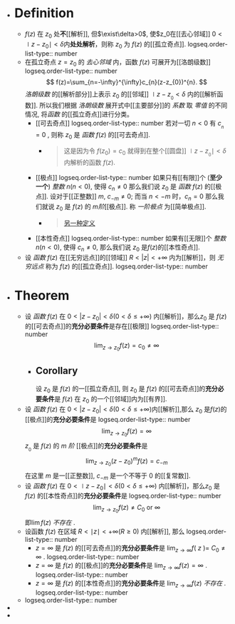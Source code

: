 - # Definition
	- $f(z)$ 在 $z_0$ 处**不**[[解析]], 但$\exist\delta>0$, 使$z_0在[[去心邻域]] $0<\mid z-z_0\mid<\delta$内**处处解析**，则称 $z_{0}$ 为 $f(z)$ 的[[孤立奇点]].
	  logseq.order-list-type:: number
	- 在孤立奇点 $z=z_{0}$ 的 *去心邻域* 内，函数 $f(z)$ 可展开为[[洛朗级数]]
	  logseq.order-list-type:: number
	  $$
	  f(z)=\sum_{n=-\infty}^{\infty}c_{n}(z-z_{0})^{n}.
	  $$
	  *洛朗级数* 的[[解析部分]]上表示 $z_{0}$ 的[[邻域]] $\mid z-z_{_0} <\delta$ 内的[[解析函数]].
	  所以我们根据 *洛朗级数* 展开式中[[主要部分]]的 *系数* 取 *零值* 的不同情况, 将*函数* 的[[孤立奇点]]进行分类。
		- [[可去奇点]]
		  logseq.order-list-type:: number
		  若对一切 $n<0$ 有 $c_{_n}=0\:,$ 则称 $z_{0}$ 是 *函数* $f(z)$ 的[[可去奇点]].
			- >这是因为令 $f(z_{0})=c_{0}$ 就得到在整个[[圆盘]] $\mid z-z_{_0}\mid<\delta$ 内解析的函数 $f(z)$.
		- [[极点]]
		  logseq.order-list-type:: number
		  如果只有[[有限]]个 (**至少一个**) *整数* $n(n<0)$, 使得 $c_n\neq0$ 那么我们说 $z_{0}$ 是 *函数* $f(z)$ 的[[极点]]. 设对于[[正整数]] $m$, $c_{-m}\neq0$; 而当 $n<-m$ 时，$c_{n}=0$ 那么我们就说 $z_0$ 是 $f(z)$ 的 $m$*阶*[[极点]]. 称 *一阶极点* 为[[简单极点]].
			- > [另一种定义](https://www.bilibili.com/video/BV1w54y1m7Wb?t=441.5&p=97)
		- [[本性奇点]]
		  logseq.order-list-type:: number
		  如果有[[无限]]个 *整数* $n(n<0)$, 使得 $c_n\neq 0$, 那么我们说 $z_{0}$ 是$f(z)$的[[本性奇点]].
	- 设 *函数* $f(z)$ 在[[无穷远点]]的[[领域]] $R<|z|<+\infty$ 内为[[解析]]，则 *无穷远点* 称为 $f(z)$ 的[[孤立奇点]].
	  logseq.order-list-type:: number
- # Theorem
	- 设 *函数* $f(z)$ 在 $0<|z-z_{0}|<\delta(0<\delta\leq+\infty)$ 内[[解析]]，那么$z_0$ 是 $f(z)$ 的[[可去奇点]]的**充分必要条件**是存在[[极限]] 
	  logseq.order-list-type:: number
	  $$\lim_{z\to z_0}f(z)=c_0\neq\infty$$
		- ## Corollary
		  设 $z_{0}$ 是 $f(z)$ 的一[[孤立奇点]], 则 $z_{0}$ 是 $f(z)$ 的[[可去奇点]]的**充分必要条件**是 $f(z)$ 在 $z_0$ 的一个[[邻域]]内为[[有界]].
	- 设 *函数* $f(z)$ 在 $0<\left|z-z_{0}\right|<\delta\left(0<\delta\leq+\infty\right)$内[[解析]],那么 $z_{0}$ 是$f(z)$的[[极点]]的**充分必要条件**是 
	  logseq.order-list-type:: number
	  $$\lim_{z\to z_0}f(z)=\infty$$ 
	  $z_{_0}$ 是 $f(z)$ 的 $m$ *阶* [[极点]]的**充分必要条件**是 
	  $$\lim_{z\to z_{0}}\left(z-z_{0}\right)^{m}f(z)=c_{-m}$$
	  在这里 $m$ 是一[[正整数]], $c_{-m}$ 是一个不等于 $0$ 的[[复常数]].
	- 设 *函数* $f(z)$ 在 $0<\mid z-z_0\mid<\delta(0<\delta\leqslant+\infty)$ 内[[解析]]，那么$z_0$ 是 $f(z)$ 的[[本性奇点]]的**充分必要条件**是 
	  logseq.order-list-type:: number
	  $$\lim_{z\to z_{0}}f(z)\neq C_{0}\ \text{or}\ \infty$$
	  即$\lim f(z)$ *不存在* .
	- 设函数 $f(z)$ 在区域 $R<\mid z\mid<+\infty(R\geq0)$ 内[[解析]], 那么 
	  logseq.order-list-type:: number
		- $z=\infty$ 是 $f(z)$ 的[[可去奇点]]的**充分必要条件**是 $\operatorname*{lim}_{z\to\infty}f(\:z\:)=\:C_{0}\neq\infty$ .
		  logseq.order-list-type:: number
		- $z=\infty$ 是 $f(z)$ 的[[极点]]的**充分必要条件**是 $\lim_{z\to\infty}f(z)=\infty$ .
		  logseq.order-list-type:: number
		- $z=\infty$ 是 $f(z)$ 的[[本性奇点]]的**充分必要条件**是 $\lim_{z\to\infty}f(z)$ *不存在* .
		  logseq.order-list-type:: number
	- logseq.order-list-type:: number
-
-